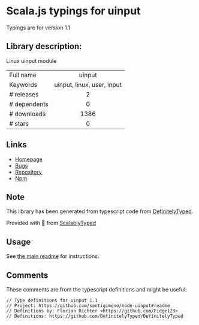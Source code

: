 
# Scala.js typings for uinput

Typings are for version 1.1

## Library description:
Linux uinput module

|                    |                 |
| ------------------ | :-------------: |
| Full name          | uinput |
| Keywords           | uinput, linux, user, input |
| # releases         | 2 |
| # dependents       | 0 |
| # downloads        | 1386 |
| # stars            | 0 |

## Links
- [Homepage](https://github.com/santigimeno/node-uinput#readme)
- [Bugs](https://github.com/santigimeno/node-uinput/issues)
- [Repository](https://github.com/santigimeno/node-uinput)
- [Npm](https://www.npmjs.com/package/uinput)
    


## Note
This library has been generated from typescript code from [DefinitelyTyped](https://definitelytyped.org).

Provided with :purple_heart: from [ScalablyTyped](https://github.com/oyvindberg/ScalablyTyped)

## Usage
See [the main readme](../../readme.md) for instructions.

## Comments

These comments are from the typescript definitions and might be useful:
```
// Type definitions for uinput 1.1
// Project: https://github.com/santigimeno/node-uinput#readme
// Definitions by: Florian Richter <https://github.com/Fidge123>
// Definitions: https://github.com/DefinitelyTyped/DefinitelyTyped

```

